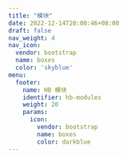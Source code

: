 ```yaml
---
title: "模块"
date: 2022-12-14T20:00:46+08:00
draft: false
nav_weight: 4
nav_icon:
  vendor: bootstrap
  name: boxes
  color: 'skyblue'
menu:
  footer:
    name: HB 模块
    identifier: hb-modules
    weight: 20
    params:
      icon:
        vendor: bootstrap
        name: boxes
        color: darkblue
---
```

